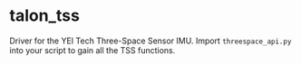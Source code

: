 # talon_tss
Driver for the YEI Tech Three-Space Sensor IMU. Import ```threespace_api.py``` into your script to gain all the TSS functions.
